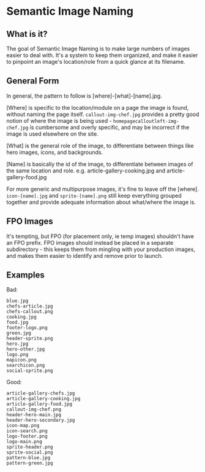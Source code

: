 # Semantic Image Naming

## What is it?

The goal of Semantic Image Naming is to make large numbers of images easier to deal with. It's a system to keep them organized, and make it easier to pinpoint an image's location/role from a quick glance at its filename.

## General Form

In general, the pattern to follow is [where]-[what]-[name].jpg.

[Where] is specific to the location/module on a page the image is found, without naming the page itself. `callout-img-chef.jpg` provides a pretty good notion of where the image is being used - `homepagecalloutleft-img-chef.jpg` is cumbersome and overly specific, and may be incorrect if the image is used elsewhere on the site.

[What] is the general role of the image, to differentiate between things like hero images, icons, and backgrounds.

[Name] is basically the id of the image, to differentiate between images of the same location and role. e.g. article-gallery-cooking.jpg and article-gallery-food.jpg

For more generic and multipurpose images, it's fine to leave off the [where]. `icon-[name].jpg` and `sprite-[name].png` still keep everything grouped together and provide adequate information about what/where the image is.

## FPO Images

It's tempting, but FPO (for placement only, ie temp images) shouldn't have an FPO prefix. FPO images should instead be placed in a separate subdirectory - this keeps them from mingling with your production images, and makes them easier to identify and remove prior to launch.

## Examples

Bad:
```
blue.jpg
chefs-article.jpg
chefs-callout.png
cooking.jpg
food.jpg
footer-logo.png
green.jpg
header-sprite.png
hero.jpg
hero-other.jpg
logo.png
mapicon.png
searchicon.png
social-sprite.png
```

Good:
```
article-gallery-chefs.jpg
article-gallery-cooking.jpg
article-gallery-food.jpg
callout-img-chef.png
header-hero-main.jpg
header-hero-secondary.jpg
icon-map.png
icon-search.png
logo-footer.png
logo-main.png
sprite-header.png
sprite-social.png
pattern-blue.jpg
pattern-green.jpg
```
